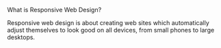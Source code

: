 What is Responsive Web Design?

Responsive web design is about creating web sites which automatically adjust themselves to look good on all devices, from small phones to large desktops.
